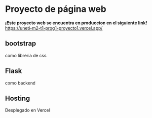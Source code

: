 # Proyecto de página web
**¡Este proyecto web se encuentra en produccion en el siguiente link!**
https://uneti-m2-t1-prog1-proyecto1.vercel.app/

## bootstrap
como libreria de css

## Flask
como backend

## Hosting
Desplegado en Vercel

